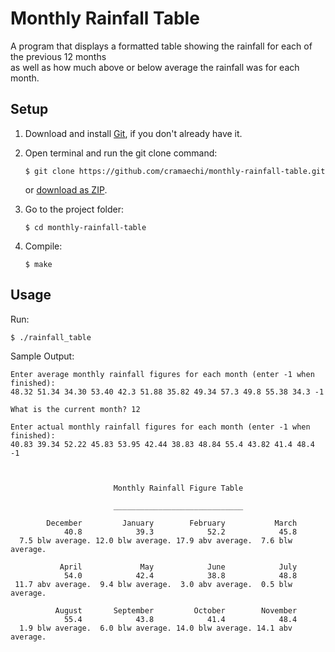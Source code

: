 # Monthly Rainfall Table
A program that displays a formatted table showing the rainfall for each of the previous 12 months<br />
as well as how much above or below average the rainfall was for each month.

## Setup
1. Download and install [Git](https://git-scm.com/downloads), if you don't already have it.

2. Open terminal and run the git clone command:

   ```
   $ git clone https://github.com/cramaechi/monthly-rainfall-table.git
   ```
    or [download as ZIP](https://github.com/cramaechi/monthly-rainfall-table/archive/master.zip).

3. Go to the project folder:

   ```
   $ cd monthly-rainfall-table
   ```

4. Compile:

   ```
   $ make
   ```
   
## Usage
Run:

```
$ ./rainfall_table
```

Sample Output:
```
Enter average monthly rainfall figures for each month (enter -1 when finished):
48.32 51.34 34.30 53.40 42.3 51.88 35.82 49.34 57.3 49.8 55.38 34.3 -1

What is the current month? 12

Enter actual monthly rainfall figures for each month (enter -1 when finished):
40.83 39.34 52.22 45.83 53.95 42.44 38.83 48.84 55.4 43.82 41.4 48.4 -1



                       Monthly Rainfall Figure Table                                                                  
                                                                                                                      
                       _____________________________                                                                  
                                                                                                                      
        December         January        February           March                                                      
            40.8            39.3            52.2            45.8                                                      
  7.5 blw average. 12.0 blw average. 17.9 abv average.  7.6 blw average.                                              
                                                                                                                      
           April             May            June            July                                                      
            54.0            42.4            38.8            48.8                                                      
 11.7 abv average.  9.4 blw average.  3.0 abv average.  0.5 blw average.                                              
                                                                                                                      
          August       September         October        November                                                      
            55.4            43.8            41.4            48.4                                                      
  1.9 blw average.  6.0 blw average. 14.0 blw average. 14.1 abv average.

```
